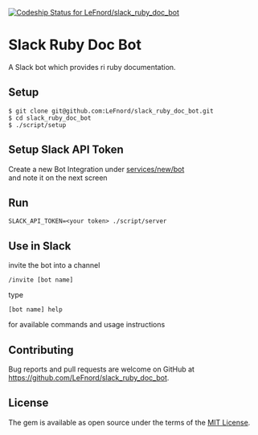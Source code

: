 [ ![Codeship Status for LeFnord/slack_ruby_doc_bot](https://codeship.com/projects/f1e55a50-6357-0134-29f2-0648b7df1f30/status?branch=master)](https://codeship.com/projects/175349)

# Slack Ruby Doc Bot

A Slack bot which provides ri ruby documentation.

## Setup

```
$ git clone git@github.com:LeFnord/slack_ruby_doc_bot.git
$ cd slack_ruby_doc_bot
$ ./script/setup
```

## Setup Slack API Token

Create a new Bot Integration under [services/new/bot](http://slack.com/services/new/bot)  
and note it on the next screen

## Run

```
SLACK_API_TOKEN=<your token> ./script/server
```

## Use in Slack

invite the bot into a channel
```
/invite [bot name]
```

type
```
[bot name] help
```
for available commands and usage instructions

## Contributing

Bug reports and pull requests are welcome on GitHub at https://github.com/LeFnord/slack_ruby_doc_bot.


## License

The gem is available as open source under the terms of the [MIT License](LICENSE).
